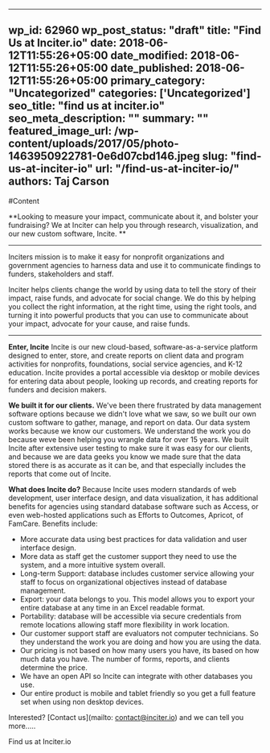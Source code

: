 
---
wp_id: 62960
wp_post_status: "draft" 
title: "Find Us at Inciter.io"
date: 2018-06-12T11:55:26+05:00
date_modified: 2018-06-12T11:55:26+05:00
date_published: 2018-06-12T11:55:26+05:00
primary_category: "Uncategorized"
categories: ['Uncategorized'] 
seo_title: "find us at inciter.io"
seo_meta_description: ""
summary: "" 
featured_image_url: /wp-content/uploads/2017/05/photo-1463950922781-0e6d07cbd146.jpeg
slug: "find-us-at-inciter-io"
url: "/find-us-at-inciter-io/"
authors: Taj Carson
---

#Content

**Looking to measure your impact, communicate about it, and bolster your fundraising? We at Inciter can help you through research, visualization, and our new custom software, Incite. **
** **
Inciters mission is to make it easy for nonprofit organizations and government agencies to harness data and use it to communicate findings to funders, stakeholders and staff.

Inciter helps clients change the world by using data to tell the story of their impact, raise funds, and advocate for social change. We do this by helping you collect the right information, at the right time, using the right tools, and turning it into powerful products that you can use to communicate about your impact, advocate for your cause, and raise funds.
** **
**Enter, Incite**
Incite is our new cloud-based, software-as-a-service platform designed to enter, store, and create reports on client data and program activities for nonprofits, foundations, social service agencies, and K-12 education. Incite provides a portal accessible via desktop or mobile devices for entering data about people, looking up records, and creating reports for funders and decision makers.

**We built it for our clients.**
We've been there  frustrated by data management software options because we didn't love what we saw, so we built our own custom software to gather, manage, and report on data. Our data system works because we know our customers. We understand the work you do because weve been helping you wrangle data for over 15 years. We built Incite after extensive user testing to make sure it was easy for our clients, and because we are data geeks you know we made sure that the data stored there is as accurate as it can be, and that especially includes the reports that come out of Incite.

**What does Incite do?**
Because Incite uses modern standards of web development, user interface design, and data visualization, it has additional benefits for agencies using standard database software such as Access, or even web-hosted applications such as Efforts to Outcomes, Apricot, of FamCare. Benefits include:

*   More accurate data using best practices for data validation and user interface design.
*   More data as staff get the customer support they need to use the system, and a more intuitive system overall.
*   Long-term Support: database includes customer service allowing your staff to focus on organizational objectives instead of database management.
*   Export: your data belongs to you. This model allows you to export your entire database at any time in an Excel readable format.
*   Portability: database will be accessible via secure credentials from remote locations allowing staff more flexibility in work location.
*   Our customer support staff are evaluators not computer technicians. So they understand the work you are doing and how you are using the data.
*   Our pricing is not based on how many users you have, its based on how much data you have. The number of forms, reports, and clients determine the price.
*   We have an open API so Incite can integrate with other databases you use.
*   Our entire product is mobile and tablet friendly so you get a full feature set when using non desktop devices.

Interested? [Contact us](mailto: contact@inciter.io) and we can tell you more.....

Find us at Inciter.io

